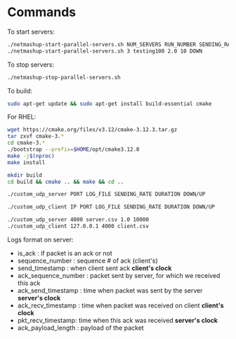 # Commands

To start servers:
```bash
./netmashup-start-parallel-servers.sh NUM_SERVERS RUN_NUMBER SENDING_RATE DURATION DIRECTION
./netmashup-start-parallel-servers.sh 3 testing100 2.0 10 DOWN
```

To stop servers:
```bash
./netmashup-stop-parallel-servers.sh
```

To build:
```bash
sudo apt-get update && sudo apt-get install build-essential cmake
```
For RHEL:
```bash
wget https://cmake.org/files/v3.12/cmake-3.12.3.tar.gz
tar zxvf cmake-3.*
cd cmake-3.*
./bootstrap --prefix=$HOME/opt/cmake3.12.0
make -j$(nproc)
make install
```

```bash
mkdir build
cd build && cmake .. && make && cd ..
```

```bash
./custom_udp_server PORT LOG_FILE SENDING_RATE DURATION DOWN/UP
```

```bash
./custom_udp_client IP PORT LOG_FILE SENDING_RATE DURATION DOWN/UP
```

```bash
./custom_udp_server 4000 server.csv 1.0 10000
./custom_udp_client 127.0.0.1 4000 client.csv
```

Logs format on server:

- is_ack : if packet is an ack or not
- sequence_number : sequence # of ack (client's)
- send_timestamp : when client sent ack **client's clock**
- ack_sequence_number : packet sent by server, for which we received this ack
- ack_send_timestamp : time when packet was sent by the server **server's clock**
- ack_recv_timestamp : time when packet was received on client **client's clock**
- pkt_recv_timestamp: time when this ack was received **server's clock**
- ack_payload_length : payload of the packet
